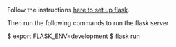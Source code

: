 Follow the instructions [here to set up flask](https://flask.palletsprojects.com/en/2.0.x/installation/).

Then run the following commands to run the flask server

$ export FLASK_ENV=development
$ flask run


